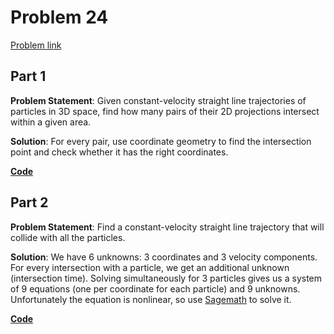 # Problem 24

[Problem link](https://adventofcode.com/2023/day/24)

## Part 1

**Problem Statement**: Given constant-velocity straight line trajectories of particles in 3D space, find how many pairs of their 2D projections intersect within a given area.

**Solution**: For every pair, use coordinate geometry to find the intersection point and check whether it has the right coordinates.

[**Code**](1.py)

## Part 2

**Problem Statement**: Find a constant-velocity straight line trajectory that will collide with all the particles.

**Solution**: We have 6 unknowns: 3 coordinates and 3 velocity components. For every intersection with a particle, we get an additional unknown (intersection time). Solving simultaneously for 3 particles gives us a system of 9 equations (one per coordinate for each particle) and 9 unknowns. Unfortunately the equation is nonlinear, so use [Sagemath](https://www.sagemath.org/) to solve it.

[**Code**](2.py)


